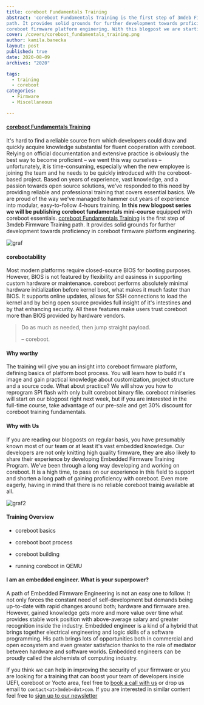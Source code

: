 ```yaml
---
title: coreboot Fundamentals Training
abstract: 'coreboot Fundamentals Training is the first step of 3mdeb Firmware Training
path. It provides solid grounds for further development towards proficiency in
coreboot firmware platform enginering. With this blogpost we are starting coreboot fundamentals mini-course.'
cover: /covers/coreboot_fundamentals_training.png
author: kamila.banecka
layout: post
published: true
date: 2020-08-09
archives: "2020"

tags:
  - training
  - coreboot
categories:
  - Firmware
  - Miscellaneous

---
```


#### [coreboot Fundamentals Training](https://training.3mdeb.com/courses/coreboot-fundamentals)

It's hard to find a reliable source from which developers could draw and quickly
acquire knowledge substantial for fluent cooperation with coreboot. Relying on
official documentation and extensive practice is obviously the best way to
become proficient –  we went this way ourselves – unfortunately, it is
time-consuming, especially when the new employee is joining the team and he
needs to be quickly introduced with the coreboot-based project. Based on years
of experience, vast knowledge, and a passion towards open source solutions,
we've responded to this need by providing reliable and professional training
that covers essential basics. We are proud of the way we've managed to hammer
out years of experience into modular, easy-to-follow 4-hours training. **In this
new blogpost series we will be publishing coreboot fundamentals mini-course**
equipped with coreboot essentials. [coreboot Fundamentals
Training](https://training.3mdeb.com/courses/coreboot-fundamentals) is the first
step of 3mdeb Firmware Training path. It provides solid grounds for further
development towards proficiency in coreboot firmware platform enginering.

![graf](/img/training_path.png)

#### corebootability

Most modern platforms require closed-source BIOS for booting purposes. However,
BIOS is not featured by flexibility and easiness in supporting custom hardware
or maintenance. coreboot performs absolutely minimal
hardware initialization before kernel boot, what makes it much faster than BIOS.
It supports online updates, allows for SSH connections to load the kernel and by
being open source provides full insight of it's intestines and by that enhancing
security. All these features make users trust coreboot more than BIOS provided
by hardware vendors.

> Do as much as needed, then jump straight payload.
>
> – coreboot.


#### Why worthy

The training will give you an insight into coreboot firmware platform, defining
basics of platform boot process. You will learn how to build it's image and gain
practical knowledge about customization, project structure and a source code.
What about practice? We will show you how to reprogram SPI flash with only built
coreboot binary file. coreboot miniseries will start on our blogpost right next
week, but if you are interested in the full-time course, take advantage of our
pre-sale and get 30% discount for coreboot training fundamentals.

#### Why with Us

If you are reading our blogposts on regular basis, you have presumably known
most of our team or at least it's vast embedded knowledge. Our developers are
not only knitting high quality firmware, they are also likely to share their
experience by developing Embedded Firmware Training Program. We've been through
a long way developing and working on coreboot. It is a high time, to pass on our
experience in this field to support and shorten a long path of gaining
proficiency with coreboot. Even more eagerly, having in mind that there is no
reliable coreboot trainig available at all.

![graf2](/img/program_tree.png)

#### Training Overview

* coreboot basics

* coreboot boot process

* coreboot building

* running coreboot in QEMU

#### I am an embedded engineer. What is your superpower?

A path of Embedded Firmware Engineering is not an easy one to follow. It not
only forces the constant need of self-development but demands being up-to-date
with rapid changes around both; hardware and firmware area. However, gained
knowledge gets more and more value over time what provides stable work position
with above-average salary and greater recognition inside the industry. Embedded engineer is a
kind of a hybrid that brings together electrical engineering and logic skills
of a software programming. His path brings lots of opportunities both
in commercial and open ecosystem and even greater satisfacion thanks to the role
of mediator between hardware and software worlds. Embedded engineers can be
proudly called the alchemists of computing industry.

If you think we can help in improving the security of your firmware or you are
looking for a training that can boost your team of developers inside UEFI, coreboot or Yocto area, feel free to [book a call with us](https://calendly.com/3mdeb/consulting-remote-meeting)
or drop us email to `contact<at>3mdeb<dot>com`. If you are interested in similar
content feel free to [sign up to our newsletter](http://eepurl.com/doF8GX)
